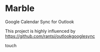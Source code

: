 Marble
======

Google Calendar Sync for Outlook

This project is highly influenced by https://github.com/rantsi/outlookgooglesync 

touch

